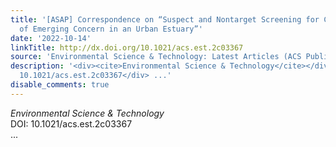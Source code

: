 ```yaml
---
title: '[ASAP] Correspondence on “Suspect and Nontarget Screening for Contaminants
  of Emerging Concern in an Urban Estuary”'
date: '2022-10-14'
linkTitle: http://dx.doi.org/10.1021/acs.est.2c03367
source: 'Environmental Science & Technology: Latest Articles (ACS Publications)'
description: '<div><cite>Environmental Science & Technology</cite></div><div>DOI:
  10.1021/acs.est.2c03367</div> ...'
disable_comments: true
---
```

<div><cite>Environmental Science & Technology</cite></div><div>DOI: 10.1021/acs.est.2c03367</div> ...
